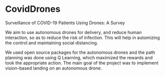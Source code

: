 # CovidDrones
Surveillance of COVID-19 Patients Using Drones: A Survey



We aim to use autonomous drones for delivery, and reduce human interaction, so as to reduce the risk of infection. This will help in automizing the control and maintaining social distancing. 

We used open source packages for the autonomous drones and the path planning was done using Q Learning, which maximized the rewards and took the appropriate action. 
The main goal of the project was to implement vision-based landing on an autonomous drone.

